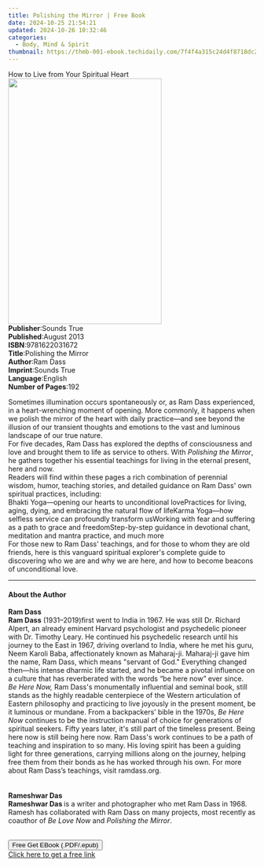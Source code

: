 ```yaml
---
title: Polishing the Mirror | Free Book
date: 2024-10-25 21:54:21
updated: 2024-10-26 10:32:46
categories:
  - Body, Mind & Spirit
thumbnail: https://thmb-001-ebook.techidaily.com/7f4f4a315c24d4f8718dc2c93fdc4faf89830c0041d4f389f404a93087abffc3.jpg
---
```

<main id="book-container">
  <div class="flex flex-col">
    <div class="book-brief flex-1 py-6 px-4 sm:p-6 md:py-10 md:px-8">
      <!-- brief-->
      <div class="book-brief-main">How to Live from Your Spiritual Heart</div>
    </div>
    <div
      class="book-meta-info flex-1 grid gap-4 col-start-1 col-end-3 row-start-1 sm:mb-6 sm:grid-cols-4 lg:gap-6 lg:col-start-2 lg:row-end-6 lg:row-span-6 lg:mb-0"
    >
      <div
        class="book-meta-info-left place-content-center mt-4 p-4 text-sm leading-6 col-start-2 col-span-2 dark:text-slate-400"
      >
        <img
          class="w-full h-500 object-cover rounded-lg sm:h-255 sm:col-span-2 lg:col-span-full"
          src="https://img-001-ebook.techidaily.com/5c7761af07be2b156c61a5d096be3e925eb274c1988585527616507505988f5f.jpg"
          alt=""
          width="312"
          height="500"
        />
      </div>
      <div
        class="book-meta-info-right mt-2 col-start-1 row-start-2 col-span-3 self-center"
      >
        <!-- meta data  -->
        <div class="flex flex-col px-4 md:px-8">
          <div class="flex-1">
            <strong>Publisher</strong>:<span class="px-2">Sounds True</span>
          </div>
          <div class="flex-1">
            <strong>Published</strong>:<span class="px-2">August 2013</span>
          </div>
          <div class="flex-1">
            <strong>ISBN</strong>:<span class="px-2">9781622031672</span>
          </div>
          <div class="flex-1">
            <strong>Title</strong>:<span class="px-2"
              >Polishing the Mirror</span
            >
          </div>
          <div class="flex-1">
            <strong>Author</strong>:<span class="px-2">Ram Dass</span>
          </div>
          <div class="flex-1">
            <strong>Imprint</strong>:<span class="px-2">Sounds True</span>
          </div>
          <div class="flex-1">
            <strong>Language</strong>:<span class="px-2">English</span>
          </div>
          <div class="flex-1">
            <strong>Number of Pages</strong>:<span class="px-2">192</span>
          </div>
        </div>
      </div>
    </div>
    <div class="book-description flex-1 py-6 px-4 sm:p-6 md:py-10 md:px-8">
      <div class="book-description-main">
        <div accordion-content="" id="description">
          <p>
            Sometimes illumination occurs spontaneously or, as Ram Dass
            experienced, in a heart-wrenching moment of opening. More commonly,
            it happens when we polish the mirror of the heart with daily
            practice—and see beyond the illusion of our transient thoughts and
            emotions to the vast and luminous landscape of our true nature.<br />For
            five decades, Ram Dass has explored the depths of consciousness and
            love and brought them to life as service to others. With
            <i>Polishing the Mirror</i>, he gathers together his essential
            teachings for living in the eternal present, here and now.<br />Readers
            will find within these pages a rich combination of perennial wisdom,
            humor, teaching stories, and detailed guidance on Ram Dass' own
            spiritual practices, including:<br />Bhakti Yoga—opening our hearts
            to unconditional lovePractices for living, aging, dying, and
            embracing the natural flow of lifeKarma Yoga—how selfless service
            can profoundly transform usWorking with fear and suffering as a path
            to grace and freedomStep-by-step guidance in devotional chant,
            meditation and mantra practice, and much more<br />For those new to
            Ram Dass' teachings, and for those to whom they are old friends,
            here is this vanguard spiritual explorer's complete guide to
            discovering who we are and why we are here, and how to become
            beacons of unconditional love.
          </p>
        </div>
        <div class="accordion-fader"></div>
      </div>
    </div>
    <div class="book-excerpts flex-1 py-6 px-4 sm:p-6 md:py-10 md:px-8">
      <!-- excerpts-->
      <div class="book-excerpts-main">
        <hr />
        <h4 class="placeholder placeholder-heading">
          <span>About the Author</span>
        </h4>
        <p></p>
        <p>
          <b>Ram Dass</b><br /><b>Ram Dass</b> (1931–2019)first went to India in
          1967. He was still Dr. Richard Alpert, an already eminent Harvard
          psychologist and psychedelic pioneer with Dr. Timothy Leary. He
          continued his psychedelic research until his journey to the East in
          1967, driving overland to India, where he met his guru, Neem Karoli
          Baba, affectionately known as Maharaj-ji. Maharaj-ji gave him the
          name, Ram Dass, which means "servant of God." Everything changed
          then—his intense dharmic life started, and he became a pivotal
          influence on a culture that has reverberated with the words “be here
          now” ever since.<br /><i>Be Here Now,</i>&nbsp;Ram Dass's monumentally
          influential and seminal book, still stands as the highly readable
          centerpiece of the Western articulation of Eastern philosophy and
          practicing to live joyously in the present moment, be it luminous or
          mundane.&nbsp;From a backpackers’ bible in the 1970s,
          <i>Be Here Now</i>&nbsp;continues to be the instruction manual of
          choice for generations of spiritual seekers. Fifty years later, it's
          still part of the timeless present. Being here now is still being here
          now. Ram Dass's work continues to be a path of teaching and
          inspiration to so many. His loving spirit has been a guiding light for
          three generations, carrying millions along on the journey, helping
          free them from their bonds as he has worked through his own. For more
          about Ram Dass’s teachings, visit ramdass.org.<br />&nbsp;<br /><br /><b
            >Rameshwar Das</b
          ><br /><b>Rameshwar Das </b>is a writer and photographer who met Ram
          Dass in 1968. Ramesh has collaborated with Ram Dass on many projects,
          most recently as coauthor of <i>Be Love Now</i> and
          <i>Polishing the Mirror</i>.<br />&nbsp;
        </p>
        <p></p>
      </div>
    </div>
    <div
      class="book-about-author flex-1 py-6 px-4 sm:p-6 md:py-10 md:px-8"
    ></div>
    <div class="book-free-get flex-1 py-6 px-4 sm:p-6 md:py-10 md:px-8">
      <button
        id="btn-free-get"
        class="bg-blue-500 hover:bg-blue-700 text-white font-bold py-2 px-4 rounded"
      >
        Free Get EBook (.PDF/.epub)
      </button>
      <div id="countdown-display" class="px-2 text-lg mt-2"></div>
      <a
        id="free-link"
        class="hidden bg-blue-500 hover:bg-blue-700 text-white font-bold py-2 px-4 rounded"
        href="https://www.ebooks.com/en-us/book/210761503/polishing-the-mirror/ram-dass/"
        target="_blank"
        >Click here to get a free link</a
      >
    </div>
    <script>
      let countdownTime = 0;
      let countdownInterval = null;
      document
        .getElementById('btn-free-get')
        .addEventListener('click', startCountdown);
      function startCountdown() {
        countdownTime = new Date().getTime() + 60000 * 3;
        countdownInterval = setInterval(updateCountdown, 1000);
        document.getElementById('btn-free-get').disabled = true;
        document
          .getElementById('btn-free-get')
          .classList.add('bg-gray-500', 'cursor-not-allowed');
      }
      function updateCountdown() {
        let currentTime = new Date().getTime();
        let timeLeft = countdownTime - currentTime;
        let secondsLeft = Math.floor(timeLeft / 1000);
        document.getElementById('countdown-display').innerHTML =
          `Remaining time: ${secondsLeft} seconds.`;
        if (secondsLeft <= 0) {
          clearInterval(countdownInterval);
          document.getElementById('btn-free-get').classList.add('hidden');
          document.getElementById('free-link').classList.remove('hidden');
          document.getElementById('countdown-display').innerHTML = '';
        }
      }
    </script>
  </div>
</main>
